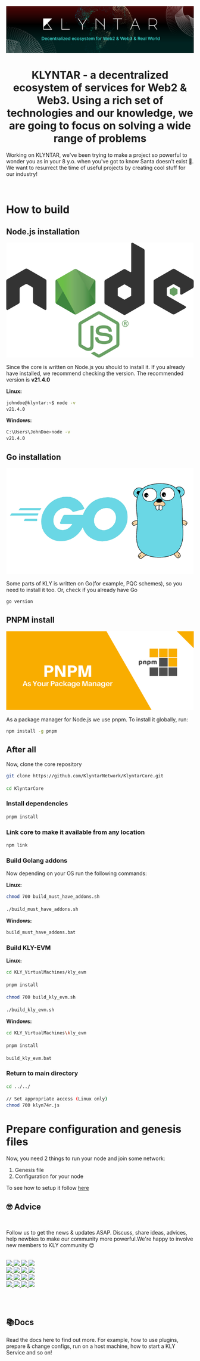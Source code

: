 
<div align="center">

<img src="./images/main_cover.svg">

#

</div>

<div align="center">

# <b>KLYNTAR</b> - a decentralized ecosystem of services for Web2 & Web3. Using a rich set of technologies and our knowledge, we are going to focus on solving a wide range of problems

</div>

Working on KLYNTAR, we've been trying to make a project so powerful to wonder you as in your 8 y.o. when you've got to know Santa doesn't exist 🎅. We want to resurrect the time of useful projects by creating cool stuff for our industry!

<br/>

# How to build



## Node.js installation

<div align="center">

![alt text](./images/nodejs.png)

</div>

Since the core is written on Node.js you should to install it. If you already have installed, we recommend checking the version. The recommended version is **v21.4.0**

**Linux:**

```bash
johndoe@klyntar:~$ node -v
v21.4.0
```
**Windows:**

```sh
C:\Users\JohnDoe>node -v
v21.4.0
```


## Go installation

<div align="center">

![alt text](./images/golang.png)

</div>

Some parts of KLY is written on Go(for example, PQC schemes), so you need to install it too. Or, check if you already have Go

```sh
go version
```

## PNPM install

<div align="center">

![alt text](./images/pnpm.png)

</div>

As a package manager for Node.js we use pnpm. To install it globally, run:

```sh
npm install -g pnpm
```

## After all

Now, clone the core repository

```sh
git clone https://github.com/KlyntarNetwork/KlyntarCore.git

cd KlyntarCore
```

### Install dependencies

```sh
pnpm install
```

### Link core to make it available from any location

```sh
npm link
```

### Build Golang addons

Now depending on your OS run the following commands:

**Linux:**

```bash
chmod 700 build_must_have_addons.sh

./build_must_have_addons.sh
```

**Windows:**

```sh
build_must_have_addons.bat
```

### Build KLY-EVM

**Linux:**

```sh
cd KLY_VirtualMachines/kly_evm

pnpm install

chmod 700 build_kly_evm.sh

./build_kly_evm.sh
```

**Windows:**

```sh
cd KLY_VirtualMachines\kly_evm

pnpm install

build_kly_evm.bat
```

### Return to main directory

```sh
cd ../../

// Set appropriate access (Linux only)
chmod 700 klyn74r.js
```

# Prepare configuration and genesis files

Now, you need 2 things to run your node and join some network:

1. Genesis file
2. Configuration for your node

To see how to setup it follow [here](https://docs.klyntar.org/deep-dive-into-kly/run-kly-node#prepare-configuration-and-genesis-files)


<div name="advice"></div>

## 🤓 <b>Advice</b>
<br/>
<p>
Follow us to get the news & updates ASAP. Discuss, share ideas, advices, help newbies to make our community more powerful.We're happy to involve new members to KLY community 😊
</p>

<br/>

<a href="https://www.reddit.com/r/KlyntarNetwork/">  
  <img src="https://img.shields.io/badge/Reddit-FF4500?style=for-the-badge&logo=reddit&logoColor=white"/>
</a>
<a href="https://twitter.com/KlyntarNetwork">
  <img src="https://img.shields.io/badge/Twitter-1DA1F2?style=for-the-badge&logo=twitter&logoColor=white"/>
</a>
<a href="https://klyntar.medium.com/">
  <img src="https://img.shields.io/badge/Medium-12100E?style=for-the-badge&logo=medium&logoColor=white"/>
</a>
<a href="https://www.tiktok.com/@klyn74r">
  <img src="https://img.shields.io/badge/TikTok-000000?style=for-the-badge&logo=tiktok&logoColor=white"/>
</a>

<br/>

<a href="https://www.instagram.com/KlyntarNetwork/">
  <img src="https://img.shields.io/badge/Instagram-E4405F?style=for-the-badge&logo=instagram&logoColor=white"/>
</a>
  <a href="https://www.pinterest.com/klyn74r">
  <img src="https://img.shields.io/badge/Pinterest-%23E60023.svg?&style=for-the-badge&logo=Pinterest&logoColor=white"/>
</a>
  <a href="https://dev.to/klyntar">
  <img src="https://img.shields.io/badge/dev.to-0A0A0A?style=for-the-badge&logo=devdotto&logoColor=white"/>
</a>
<a href="https://github.com/KlyntarNetwork">
  <img src="https://img.shields.io/badge/GitHub-100000?style=for-the-badge&logo=github&logoColor=white"/>
</a>

<br/>

<a href="https://t.me/KlyntarNetwork">
  <img src="https://img.shields.io/badge/Telegram-2CA5E0?style=for-the-badge&logo=telegram&logoColor=white"/>
</a>
<a href="https://discord.gg/f7e7fCp97r">
  <img src="https://img.shields.io/badge/Discord-7289DA?style=for-the-badge&logo=discord&logoColor=white"/>
</a>
<a href="http://klyntar66kjwhyirucco6sjgyp2f7lfznelzgpjcp6oha2olzb4rlead.onion">
  <img src="https://img.shields.io/badge/Tor%20site-330F63?style=for-the-badge&logoColor=white"/>
</a>
<a href="https://www.youtube.com/channel/UC3TiyK40an6rQlf3BarMDoQ">
  <img src="https://img.shields.io/badge/YouTube-FF0000?style=for-the-badge&logo=youtube&logoColor=white"/>
</a>

<br/>

<a href="https://www.facebook.com/KlyntarNetwork">
  <img src="https://img.shields.io/badge/Facebook-1877F2?style=for-the-badge&logo=facebook&logoColor=white"/>
</a>
<a href="https://gitlab.com/KLYNTAR">
  <img src="https://img.shields.io/badge/GitLab-330F63?style=for-the-badge&logo=gitlab&logoColor=white"/>
</a>
<a href="https://klyn74r.tumblr.com/">
  <img src="https://img.shields.io/badge/Tumblr-%2336465D.svg?&style=for-the-badge&logo=Tumblr&logoColor=white"/>
</a>
<a href="">
  <img src="https://img.shields.io/badge/Stack_Overflow-FE7A16?style=for-the-badge&logo=stack-overflow&logoColor=white"/>
</a>

<br/><br/>


<div name="docs"></div>

## 📚<b>Docs</b>

Read the docs here to find out more. For example, how to use plugins, prepare & change configs, run on a host machine, how to start a KLY Service and so on!